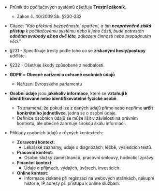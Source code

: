 - Průnik do počítačových systémů ošetřuje **Trestní zákoník**.
	- Zákon č. 40/2009 Sb. §230-232
- Citace: *"Kdo překoná bezpečnostní opatření, a tím **neoprávněně získá přístup** k počítačovému systému nebo k jeho části, bude potrestán **odnětím svobody až na dvě léta**, zákazem činnosti nebo propadnutím věci."*
- §231 - Specifikuje tresty podle toho co se **získanými hesly/postupy** uděláte.
- §232 - Ošetřuje škody způsobené z nedbalosti.

- **GDPR** = **Obecné nařízení o ochraně osobních údajů**
	- Nařízení Evropského parlamentu
- **Osobní údaje** jsou **jakékoliv informace**, které se **vztahují k identifikované nebo identifikovatelné fyzické osobě**.
	- To znamená, že pokud lze z daných údajů přímo nebo nepřímo **určit konkrétního jednotlivce**, jedná se o osobní údaje.
	- Definice osobních údajů se může lišit v závislosti na právním kontextu, ale obecně zahrnuje širokou škálu informací.

- Příklady osobních údajů v různých kontextech:
	- **Zdravotní kontext**:
		- Lékařské záznamy, údaje o diagnózách, léčbě, výsledcích testů.
	- **Pracovní kontext**:
		- Osobní složky zaměstnanců, pracovní smlouvy, hodnotící zprávy.
	- **Finanční kontext**:
		- Údaje o příjmech, výdajích, úvěrech, investicích.
	- **Online kontext**:
		- Informace získané při registraci na webových stránkách, nákupní historie, IP adresy při přístupu k online službám.

